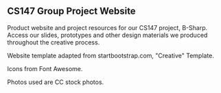## CS147 Group Project Website

Product website and project resources for our CS147 project, B-Sharp. Access our slides, prototypes and other design materials we produced throughout the creative process.

Website template adapted from startbootstrap.com, "Creative" Template. 

Icons from Font Awesome. 

Photos used are CC stock photos. 


